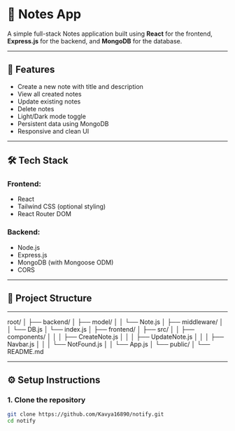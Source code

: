 # 📝 Notes App

A simple full-stack Notes application built using **React** for the frontend, **Express.js** for the backend, and **MongoDB** for the database.

---

## 🚀 Features

- Create a new note with title and description  
- View all created notes  
- Update existing notes  
- Delete notes  
- Light/Dark mode toggle  
- Persistent data using MongoDB  
- Responsive and clean UI

---

## 🛠️ Tech Stack

### Frontend:
- React
- Tailwind CSS (optional styling)
- React Router DOM

### Backend:
- Node.js
- Express.js
- MongoDB (with Mongoose ODM)
- CORS

---

## 📁 Project Structure

---
root/
│
├── backend/
│ ├── model/
│ │ └── Note.js
│ ├── middleware/
│ │ └── DB.js
│ └── index.js
│
├── frontend/
│ ├── src/
│ │ ├── components/
│ │ │ ├── CreateNote.js
│ │ │ ├── UpdateNote.js
│ │ │ ├── Navbar.js
│ │ │ └── NotFound.js
│ │ └── App.js
│ └── public/
│
└── README.md


---

## ⚙️ Setup Instructions

### 1. Clone the repository

```bash
git clone https://github.com/Kavya16890/notify.git
cd notify
